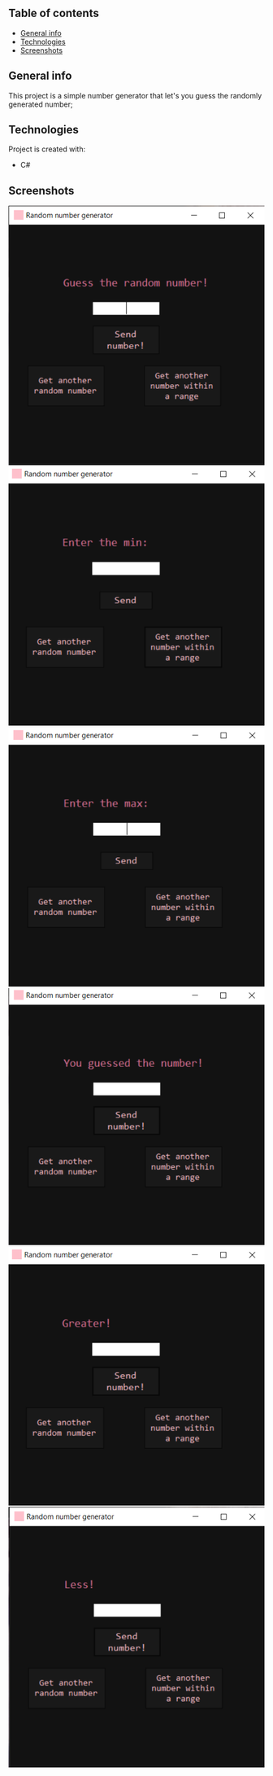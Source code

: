 ## Table of contents
* [General info](#general-info)
* [Technologies](#technologies)
* [Screenshots](#screenshots)

## General info
This project is a simple number generator that let's you guess the randomly generated number;
	
## Technologies
Project is created with:
* C#

## Screenshots
![screenshot 1](https://github.com/alecsandrova/NumberGuess/blob/main/Screenshot%202021-02-17%20202159.png)
![screenshot 2](https://github.com/alecsandrova/NumberGuess/blob/main/Screenshot%202021-02-17%20202313.png)
![screenshot 3](https://github.com/alecsandrova/NumberGuess/blob/main/Screenshot%202021-02-17%20202332.png)
![screenshot 4](https://github.com/alecsandrova/NumberGuess/blob/main/Screenshot%202021-02-17%20202350.png)
![screenshot 5](https://github.com/alecsandrova/NumberGuess/blob/main/Screenshot%202021-02-17%20202408.png)
![screenshot 6](https://github.com/alecsandrova/NumberGuess/blob/main/Screenshot%202021-02-17%20202427.png)
